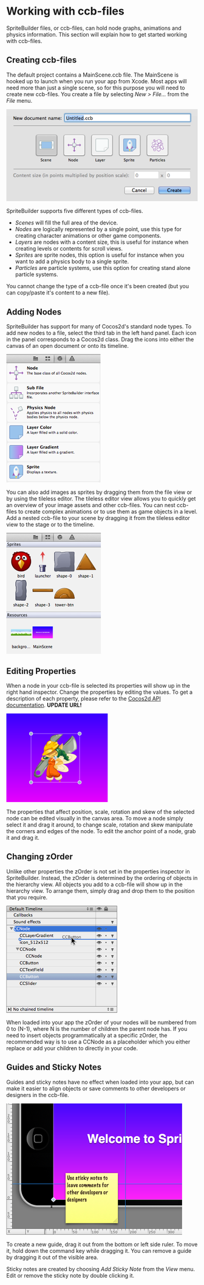 # Working with ccb-files
SpriteBuilder files, or ccb-files, can hold node graphs, animations and physics information. This section will explain how to get started working with ccb-files.

## Creating ccb-files
The default project contains a MainScene.ccb file. The MainScene is hooked up to launch when you run your app from Xcode. Most apps will need more than just a single scene, so for this purpose you will need to create new ccb-files. You create a file by selecting *New > File...* from the *File* menu.

![image](ccb-1.png?raw=true)

SpriteBuilder supports five different types of ccb-files.

- *Scenes* will fill the full area of the device.
- *Nodes* are logically represented by a single point, use this type for creating character animations or other game components.
- *Layers* are nodes with a content size, this is useful for instance when creating levels or contents for scroll views.
- *Sprites* are sprite nodes, this option is useful for instance when you want to add a physics body to a single sprite.
- *Particles* are particle systems, use this option for creating stand alone particle systems.

You cannot change the type of a ccb-file once it's been created (but you can copy/paste it's content to a new file).

## Adding Nodes
SpriteBuilder has support for many of Cocos2d's standard node types. To add new nodes to a file, select the third tab in the left hand panel. Each icon  in the panel corresponds to a Cocos2d class. Drag the icons into either the canvas of an open document or onto its timeline.

![image](ccb-2.png?raw=true)

You can also add images as sprites by dragging them from the file view or by using the tileless editor. The tileless editor view allows you to quickly get an overview of your image assets and other ccb-files. You can nest ccb-files to create complex animations or to use them as game objects in a level. Add a nested ccb-file to your scene by dragging it from the tileless editor view to the stage or to the timeline.

![image](ccb-3.png?raw=true)

## Editing Properties
When a node in your ccb-file is selected its properties will show up in the right hand inspector. Change the properties by editing the values. To get a description of each property, please refer to the [Cocos2d API documentation](http://www.cocos2d-iphone.org/api-ref/2.0.0/). **UPDATE URL!**

![image](ccb-4.png?raw=true)

The properties that affect position, scale, rotation and skew of the selected node can be edited visually in the canvas area. To move a node simply select it and drag it around, to change scale, rotation and skew manipulate the corners and edges of the node. To edit the anchor point of a node, grab it and drag it.

## Changing zOrder
Unlike other properties the zOrder is not set in the properties inspector in SpriteBuilder. Instead, the zOrder is determined by the ordering of objects in the hierarchy view. All objects you add to a ccb-file will show up in the hierarchy view. To arrange them, simply drag and drop them to the position that you require.

![image](ccb-5.png?raw=true)

When loaded into your app the zOrder of your nodes will be numbered from 0 to (N-1), where N is the number of children the parent node has. If you need to insert objects programmatically at a specific zOrder, the recommended way is to use a CCNode as a placeholder which you either replace or add your children to directly in your code.

## Guides and Sticky Notes
Guides and sticky notes have no effect when loaded into your app, but can make it easier to align objects or save comments to other developers or designers in the ccb-file.

![image](ccb-6.png?raw=true)

To create a new guide, drag it out from the bottom or left side ruler. To move it, hold down the command key while dragging it. You can remove a guide by dragging it out of the visible area.

Sticky notes are created by choosing *Add Sticky Note* from the *View* menu. Edit or remove the sticky note by double clicking it.

